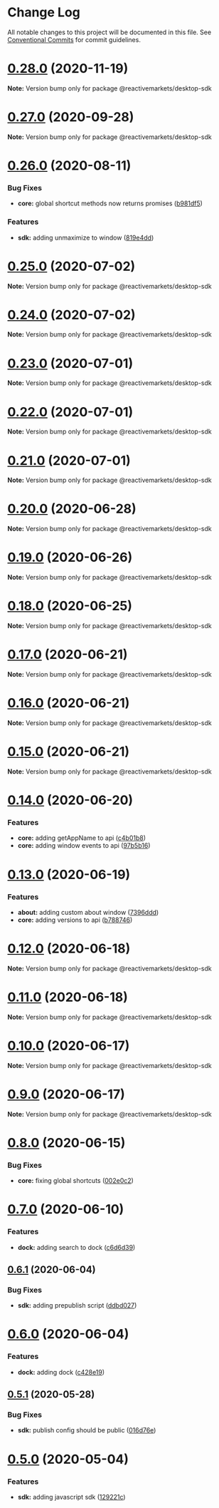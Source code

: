 # Change Log

All notable changes to this project will be documented in this file.
See [Conventional Commits](https://conventionalcommits.org) for commit guidelines.

# [0.28.0](https://github.com/reactivemarkets/desktop/compare/v0.27.0...v0.28.0) (2020-11-19)

**Note:** Version bump only for package @reactivemarkets/desktop-sdk





# [0.27.0](https://github.com/reactivemarkets/desktop/compare/v0.26.0...v0.27.0) (2020-09-28)

**Note:** Version bump only for package @reactivemarkets/desktop-sdk





# [0.26.0](https://github.com/reactivemarkets/desktop/compare/v0.25.0...v0.26.0) (2020-08-11)


### Bug Fixes

* **core:** global shortcut methods now returns promises ([b981df5](https://github.com/reactivemarkets/desktop/commit/b981df556d3055a124f1527fc4779ba274913cd4))


### Features

* **sdk:** adding unmaximize to window ([819e4dd](https://github.com/reactivemarkets/desktop/commit/819e4ddb614405c07664ab9d8f8afd50904d683e))





# [0.25.0](https://github.com/reactivemarkets/desktop/compare/v0.24.0...v0.25.0) (2020-07-02)

**Note:** Version bump only for package @reactivemarkets/desktop-sdk





# [0.24.0](https://github.com/reactivemarkets/desktop/compare/v0.23.2...v0.24.0) (2020-07-02)

**Note:** Version bump only for package @reactivemarkets/desktop-sdk





# [0.23.0](https://github.com/reactivemarkets/desktop/compare/v0.22.0...v0.23.0) (2020-07-01)

**Note:** Version bump only for package @reactivemarkets/desktop-sdk





# [0.22.0](https://github.com/reactivemarkets/desktop/compare/v0.21.0...v0.22.0) (2020-07-01)

**Note:** Version bump only for package @reactivemarkets/desktop-sdk





# [0.21.0](https://github.com/reactivemarkets/desktop/compare/v0.20.0...v0.21.0) (2020-07-01)

**Note:** Version bump only for package @reactivemarkets/desktop-sdk





# [0.20.0](https://github.com/reactivemarkets/desktop/compare/v0.19.0...v0.20.0) (2020-06-28)

**Note:** Version bump only for package @reactivemarkets/desktop-sdk





# [0.19.0](https://github.com/reactivemarkets/desktop/compare/v0.18.0...v0.19.0) (2020-06-26)

**Note:** Version bump only for package @reactivemarkets/desktop-sdk





# [0.18.0](https://github.com/reactivemarkets/desktop/compare/v0.17.0...v0.18.0) (2020-06-25)

**Note:** Version bump only for package @reactivemarkets/desktop-sdk





# [0.17.0](https://github.com/reactivemarkets/desktop/compare/v0.16.0...v0.17.0) (2020-06-21)

**Note:** Version bump only for package @reactivemarkets/desktop-sdk





# [0.16.0](https://github.com/reactivemarkets/desktop/compare/v0.15.0...v0.16.0) (2020-06-21)

**Note:** Version bump only for package @reactivemarkets/desktop-sdk





# [0.15.0](https://github.com/reactivemarkets/desktop/compare/v0.14.0...v0.15.0) (2020-06-21)

**Note:** Version bump only for package @reactivemarkets/desktop-sdk





# [0.14.0](https://github.com/reactivemarkets/desktop/compare/v0.13.0...v0.14.0) (2020-06-20)


### Features

* **core:** adding getAppName to api ([c4b01b8](https://github.com/reactivemarkets/desktop/commit/c4b01b8f7df0edd7d6a86dea7630068ae57fde32))
* **core:** adding window events to api ([97b5b16](https://github.com/reactivemarkets/desktop/commit/97b5b1676d6ff40f7d2a2df6431e3940a1081c16))





# [0.13.0](https://github.com/reactivemarkets/desktop/compare/v0.12.0...v0.13.0) (2020-06-19)


### Features

* **about:** adding custom about window ([7396ddd](https://github.com/reactivemarkets/desktop/commit/7396ddd4b047c035d4f3c0d1a974bcde619f39c0))
* **core:** adding versions to api ([b788746](https://github.com/reactivemarkets/desktop/commit/b788746e034f9205ac43cb554fae1fdde8d4fa2b))





# [0.12.0](https://github.com/reactivemarkets/desktop/compare/v0.11.0...v0.12.0) (2020-06-18)

**Note:** Version bump only for package @reactivemarkets/desktop-sdk





# [0.11.0](https://github.com/reactivemarkets/desktop/compare/v0.10.0...v0.11.0) (2020-06-18)

**Note:** Version bump only for package @reactivemarkets/desktop-sdk





# [0.10.0](https://github.com/reactivemarkets/desktop/compare/v0.9.0...v0.10.0) (2020-06-17)

**Note:** Version bump only for package @reactivemarkets/desktop-sdk





# [0.9.0](https://github.com/reactivemarkets/desktop/compare/v0.8.0...v0.9.0) (2020-06-17)

**Note:** Version bump only for package @reactivemarkets/desktop-sdk





# [0.8.0](https://github.com/reactivemarkets/desktop/compare/v0.7.0...v0.8.0) (2020-06-15)


### Bug Fixes

* **core:** fixing global shortcuts ([002e0c2](https://github.com/reactivemarkets/desktop/commit/002e0c211293d4da815719311d4172e5740ae998))





# [0.7.0](https://github.com/reactivemarkets/desktop/compare/v0.6.1...v0.7.0) (2020-06-10)


### Features

* **dock:** adding search to dock ([c6d6d39](https://github.com/reactivemarkets/desktop/commit/c6d6d390a7348e6c4be15ce40dc1ec28d8bb843b))





## [0.6.1](https://github.com/reactivemarkets/desktop/compare/v0.6.0...v0.6.1) (2020-06-04)


### Bug Fixes

* **sdk:** adding prepublish script ([ddbd027](https://github.com/reactivemarkets/desktop/commit/ddbd027663efa01dd3836156624e2785c1169c2c))





# [0.6.0](https://github.com/reactivemarkets/desktop/compare/v0.5.2...v0.6.0) (2020-06-04)


### Features

* **dock:** adding dock ([c428e19](https://github.com/reactivemarkets/desktop/commit/c428e19f0d0a5830deb14d7e1214d470bda21da0))





## [0.5.1](https://github.com/reactivemarkets/desktop/compare/v0.5.0...v0.5.1) (2020-05-28)


### Bug Fixes

* **sdk:** publish config should be public ([016d76e](https://github.com/reactivemarkets/desktop/commit/016d76e7213067199eb57ebf94e3b4fb1af2d8db))





# [0.5.0](https://github.com/reactivemarkets/desktop/compare/v0.4.11...v0.5.0) (2020-05-04)


### Features

* **sdk:** adding javascript sdk ([129221c](https://github.com/reactivemarkets/desktop/commit/129221c7acbbbb7b933d8beeeeb2e5587b251e9a))
